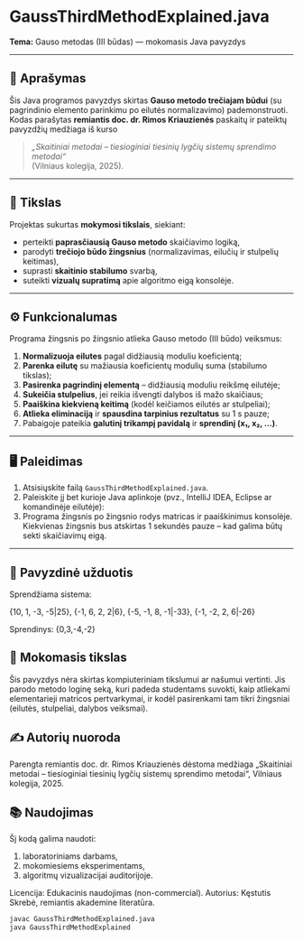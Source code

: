 # GaussThirdMethodExplained.java
**Tema:** Gauso metodas (III būdas) — mokomasis Java pavyzdys

---

## 🧩 Aprašymas
Šis Java programos pavyzdys skirtas **Gauso metodo trečiajam būdui** (su pagrindinio elemento parinkimu po eilutės normalizavimo) pademonstruoti.  
Kodas parašytas **remiantis doc. dr. Rimos Kriauzienės** paskaitų ir pateiktų pavyzdžių medžiaga iš kurso
> *„Skaitiniai metodai – tiesioginiai tiesinių lygčių sistemų sprendimo metodai“*  
(Vilniaus kolegija, 2025).

---

## 🎯 Tikslas
Projektas sukurtas **mokymosi tikslais**, siekiant:
- perteikti **paprasčiausią Gauso metodo** skaičiavimo logiką,
- parodyti **trečiojo būdo žingsnius** (normalizavimas, eilučių ir stulpelių keitimas),
- suprasti **skaitinio stabilumo** svarbą,
- suteikti **vizualų supratimą** apie algoritmo eigą konsolėje.

---

## ⚙️ Funkcionalumas
Programa žingsnis po žingsnio atlieka Gauso metodo (III būdo) veiksmus:
1. **Normalizuoja eilutes** pagal didžiausią moduliu koeficientą;
2. **Parenka eilutę** su mažiausia koeficientų modulių suma (stabilumo tikslas);
3. **Pasirenka pagrindinį elementą** – didžiausią moduliu reikšmę eilutėje;
4. **Sukeičia stulpelius**, jei reikia išvengti dalybos iš mažo skaičiaus;
5. **Paaiškina kiekvieną keitimą** (kodėl keičiamos eilutės ar stulpeliai);
6. **Atlieka eliminaciją** ir **spausdina tarpinius rezultatus** su 1 s pauze;
7. Pabaigoje pateikia **galutinį trikampį pavidalą** ir **sprendinį (x₁, x₂, …)**.

---

## 🖥️ Paleidimas
1. Atsisiųskite failą `GaussThirdMethodExplained.java`.
2. Paleiskite jį bet kurioje Java aplinkoje (pvz., IntelliJ IDEA, Eclipse ar komandinėje eilutėje):
3. Programa žingsnis po žingsnio rodys matricas ir paaiškinimus konsolėje.
   Kiekvienas žingsnis bus atskirtas 1 sekundės pauze – kad galima būtų sekti skaičiavimų eigą.

---

## 📖 Pavyzdinė užduotis
Sprendžiama sistema:

{10, 1, -3, -5|25},
{-1, 6, 2, 2|6},
{-5, -1, 8, -1|-33},
{-1, -2, 2, 6|-26}

Sprendinys: {0,3,-4,-2}

## 🧠 Mokomasis tikslas
Šis pavyzdys nėra skirtas kompiuteriniam tikslumui ar našumui vertinti.
Jis parodo metodo loginę seką, kuri padeda studentams suvokti,
kaip atliekami elementarieji matricos pertvarkymai, ir kodėl pasirenkami tam tikri žingsniai (eilutės, stulpeliai, dalybos veiksmai).

##  ✍️ Autorių nuoroda
Parengta remiantis doc. dr. Rimos Kriauzienės dėstoma medžiaga
„Skaitiniai metodai – tiesioginiai tiesinių lygčių sistemų sprendimo metodai“,
Vilniaus kolegija, 2025.

## 📚 Naudojimas
Šį kodą galima naudoti:
1. laboratoriniams darbams,
2. mokomiesiems eksperimentams,
3. algoritmų vizualizacijai auditorijoje.

Licencija: Edukacinis naudojimas (non-commercial).
Autorius: Kęstutis Skrebė, remiantis akademine literatūra.


```bash
javac GaussThirdMethodExplained.java
java GaussThirdMethodExplained

